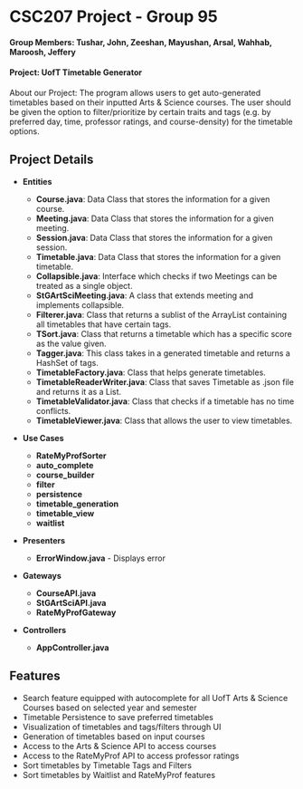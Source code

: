 # CSC207 Project - Group 95

#### Group Members: Tushar, John, Zeeshan, Mayushan, Arsal, Wahhab, Maroosh, Jeffery
#### Project: UofT Timetable Generator

About our Project: The program allows users to get auto-generated timetables based on their inputted Arts & Science courses. The user should be given the option to filter/prioritize by certain traits and tags  (e.g. by preferred day, time, professor ratings, and course-density) for the timetable options.

## Project Details

- **Entities**
    - **Course.java**: Data Class that stores the information for a given course.
    - **Meeting.java**: Data Class that stores the information for a given meeting.
    - **Session.java**: Data Class that stores the information for a given session.
    - **Timetable.java**: Data Class that stores the information for a given timetable.
    - **Collapsible.java**: Interface which checks if two Meetings can be treated as a single object.
    - **StGArtSciMeeting.java**: A class that extends meeting and implements collapsible.
    - **Filterer.java**: Class that returns a sublist of the ArrayList containing all timetables that have certain tags.
    - **TSort.java**: Class that returns a timetable which has a specific score as the value given.
    - **Tagger.java**: This class takes in a generated timetable and returns a HashSet of tags.
    - **TimetableFactory.java**: Class that helps generate timetables.
    - **TimetableReaderWriter.java**: Class that saves Timetable as .json file and returns it as a List.
    - **TimetableValidator.java**: Class that checks if a timetable has no time conflicts.
    - **TimetableViewer.java**: Class that allows the user to view timetables.


- **Use Cases**
    - **RateMyProfSorter**
    - **auto_complete**
    - **course_builder**
    - **filter**
    - **persistence**
    - **timetable_generation**
    - **timetable_view**
    - **waitlist**


- **Presenters**
    - **ErrorWindow.java** - Displays error


- **Gateways**
    - **CourseAPI.java**
    - **StGArtSciAPI.java**
    - **RateMyProfGateway**


- **Controllers**
    - **AppController.java**


## Features
- Search feature equipped with autocomplete for all UofT Arts & Science Courses based on selected year and semester
- Timetable Persistence to save preferred timetables
- Visualization of timetables and tags/filters through UI
- Generation of timetables based on input courses
- Access to the Arts & Science API to access courses
- Access to the RateMyProf API to access professor ratings
- Sort timetables by Timetable Tags and Filters
- Sort timetables by Waitlist and RateMyProf features
